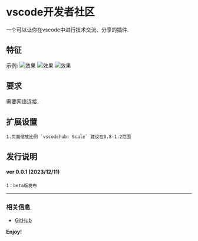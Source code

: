 # vscode开发者社区

一个可以让你在vscode中进行技术交流、分享的插件.


## 特征


示例:
![效果](https://pic.20988.xyz/bbs003.png)
![效果](https://pic.20988.xyz/bbs002.png)
![效果](https://pic.20988.xyz/bbs001.png)

## 要求

需要网络连接.

## 扩展设置

	1.页面缩放比例 `vscodehub: Scale` 建议在0.8-1.2范围


## 发行说明
#### ver 0.0.1 (2023/12/11)
	1：beta版发布

-----------------------------------------------------------------------------------------------------------


### 相关信息

* [GitHub](https://github.com/AShujiao/vscode-bbs)

**Enjoy!**
